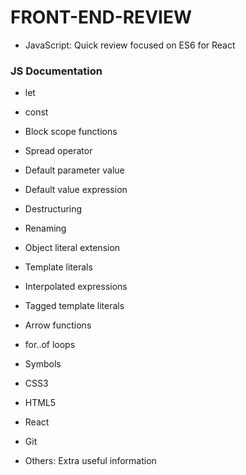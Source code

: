 # FRONT-END-REVIEW
* JavaScript: Quick review focused on ES6 for React

### JS Documentation
* let
* const
* Block scope functions
* Spread operator
* Default parameter value
* Default value expression
* Destructuring
* Renaming
* Object literal extension
* Template literals
* Interpolated expressions
* Tagged template literals
* Arrow functions
* for..of loops
* Symbols

* CSS3

* HTML5

* React

* Git

* Others: Extra useful information
